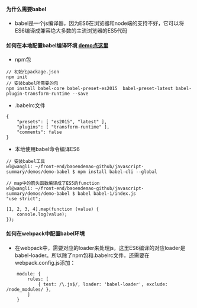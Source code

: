 #### 为什么需要babel
* babel是一个js编译器，因为ES6在浏览器和node端的支持不好，它可以将ES6编译成兼容绝大多数的主流浏览器的ES5代码
#### 如何在本地配置babel编译环境  [demo点这里](https://github.com/baoendemao/webpack-summary/tree/master/demos/demo-babel/babel-1)
* npm包
```
// 初始化package.json
npm init    
// 安装babel所需要的包
npm install babel-core babel-preset-es2015  babel-preset-latest babel-plugin-transform-runtime --save
```
* .babelrc文件
```
{
    "presets": [ "es2015", "latest" ],
    "plugins": [ "transform-runtime" ],
    "comments": false
}
```
* 本地使用babel命令编译ES6
```
// 安装babel工具
wl@wangli: ~/front-end/baoendemao-github/javascript-summary/demos/demo-babel $ npm install babel-cli --global

// map中的箭头函数编译成了ES5的function 
wl@wangli: ~/front-end/baoendemao-github/javascript-summary/demos/demo-babel $ babel babel-1/index.js
"use strict";

[1, 2, 3, 4].map(function (value) {
    console.log(value);
});
```
#### 如何在webpack中配置babel环境
* 在webpack中，需要对应的loader来处理js，这里ES6编译的对应loader是babel-loader。所以除了npm包和.babelrc文件，还需要在webpack.config.js添加：
```
    module: {
        rules: [
            { test: /\.js$/, loader: 'babel-loader', exclude: /node_modules/ }, 
        ]
    }
```